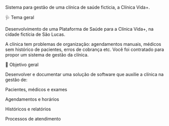 Sistema para gestão de uma clínica de saúde ficticia, a Clínica Vida+.

🩺 Tema geral

Desenvolvimento de uma Plataforma de Saúde para a Clínica Vida+, na cidade fictícia de São Lucas.

A clínica tem problemas de organização: agendamentos manuais, médicos sem histórico de pacientes, erros de cobrança etc.
Você foi contratado para propor um sistema de gestão da clínica.

🎯 Objetivo geral

Desenvolver e documentar uma solução de software que auxilie a clínica na gestão de:

Pacientes, médicos e exames

Agendamentos e horários

Históricos e relatórios

Processos de atendimento